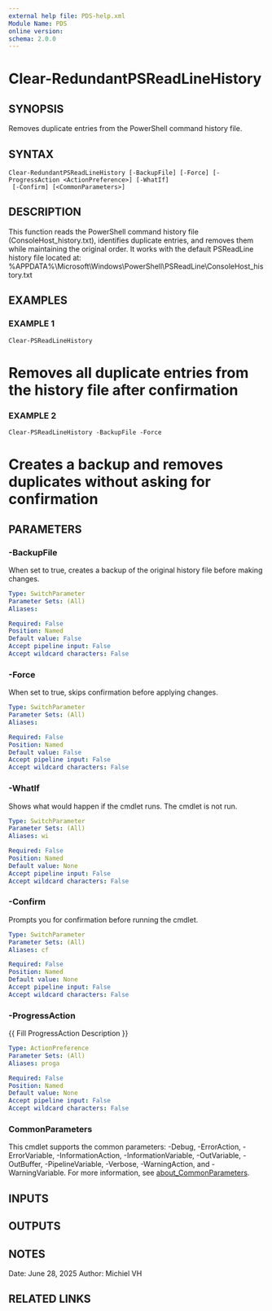 ```yaml
---
external help file: PDS-help.xml
Module Name: PDS
online version:
schema: 2.0.0
---
```


# Clear-RedundantPSReadLineHistory

## SYNOPSIS
Removes duplicate entries from the PowerShell command history file.

## SYNTAX

```
Clear-RedundantPSReadLineHistory [-BackupFile] [-Force] [-ProgressAction <ActionPreference>] [-WhatIf]
 [-Confirm] [<CommonParameters>]
```

## DESCRIPTION
This function reads the PowerShell command history file (ConsoleHost_history.txt), 
identifies duplicate entries, and removes them while maintaining the original order.
It works with the default PSReadLine history file located at:
%APPDATA%\Microsoft\Windows\PowerShell\PSReadLine\ConsoleHost_history.txt

## EXAMPLES

### EXAMPLE 1
```
Clear-PSReadLineHistory
```

# Removes all duplicate entries from the history file after confirmation

### EXAMPLE 2
```
Clear-PSReadLineHistory -BackupFile -Force
```

# Creates a backup and removes duplicates without asking for confirmation

## PARAMETERS

### -BackupFile
When set to true, creates a backup of the original history file before making changes.

```yaml
Type: SwitchParameter
Parameter Sets: (All)
Aliases:

Required: False
Position: Named
Default value: False
Accept pipeline input: False
Accept wildcard characters: False
```

### -Force
When set to true, skips confirmation before applying changes.

```yaml
Type: SwitchParameter
Parameter Sets: (All)
Aliases:

Required: False
Position: Named
Default value: False
Accept pipeline input: False
Accept wildcard characters: False
```

### -WhatIf
Shows what would happen if the cmdlet runs.
The cmdlet is not run.

```yaml
Type: SwitchParameter
Parameter Sets: (All)
Aliases: wi

Required: False
Position: Named
Default value: None
Accept pipeline input: False
Accept wildcard characters: False
```

### -Confirm
Prompts you for confirmation before running the cmdlet.

```yaml
Type: SwitchParameter
Parameter Sets: (All)
Aliases: cf

Required: False
Position: Named
Default value: None
Accept pipeline input: False
Accept wildcard characters: False
```

### -ProgressAction
{{ Fill ProgressAction Description }}

```yaml
Type: ActionPreference
Parameter Sets: (All)
Aliases: proga

Required: False
Position: Named
Default value: None
Accept pipeline input: False
Accept wildcard characters: False
```

### CommonParameters
This cmdlet supports the common parameters: -Debug, -ErrorAction, -ErrorVariable, -InformationAction, -InformationVariable, -OutVariable, -OutBuffer, -PipelineVariable, -Verbose, -WarningAction, and -WarningVariable. For more information, see [about_CommonParameters](http://go.microsoft.com/fwlink/?LinkID=113216).

## INPUTS

## OUTPUTS

## NOTES
Date: June 28, 2025
Author: Michiel VH

## RELATED LINKS
